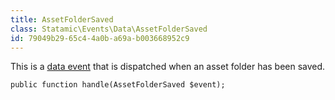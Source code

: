 ```yaml
---
title: AssetFolderSaved
class: Statamic\Events\Data\AssetFolderSaved
id: 79049b29-65c4-4a0b-a69a-b003668952c9
---
```

This is a [data event](/addons/events/#data-events) that is dispatched when an asset folder has been saved.

```
public function handle(AssetFolderSaved $event);
```
